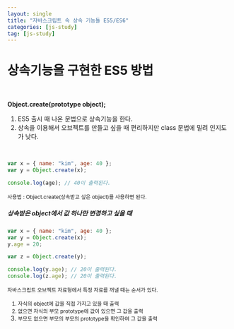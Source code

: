 ```yaml
---
layout: single
title: "자바스크립트 속 상속 기능들 ES5/ES6"
categories: [js-study]
tag: [js-study]
---
```


# 상속기능을 구현한 ES5 방법

<br>

**Object.create(prototype object);**

1. ES5 출시 때 나온 문법으로 상속기능을 한다.
2. 상속을 이용해서 오브젝트를 만들고 싶을 때 편리하지만 class 문법에 밀려 인지도가 낮다.

<br>

```js
var x = { name: "kim", age: 40 };
var y = Object.create(x);

console.log(age); // 40이 출력된다.
```

<small>사용법 : Object.create(상속받고 싶은 object)를 사용하면 된다.</small>

<h5>상속받은 object에서 값 하나만 변경하고 싶을 때</h5>

```js
var x = { name: "kim", age: 40 };
var y = Object.create(x);
y.age = 20;

var z = Object.create(y);

console.log(y.age); // 20이 출력된다.
console.log(z.age); // 20이 출력된다.
```

<small>자바스크립트 오브젝트 자료형에서 특정 자료를 꺼낼 때는 순서가 있다.<br>

1. 자식의 object에 값을 직접 가지고 있을 때 출력
2. 없으면 자식의 부모 prototype에 값이 있으면 그 값을 출력
3. 부모도 없으면 부모의 부모의 prototype을 확인하여 그 값을 출력</small>
